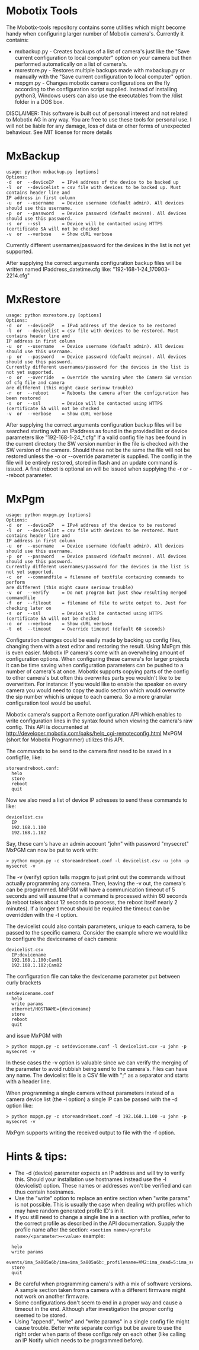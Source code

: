 # Mobotix Tools
The Mobotix-tools repository contains some utilities which might become handy
when configuring larger number of Mobotix camera's.
Currently it contains:
* mxbackup.py  -  Creates backups of a list of camera's just like the "Save current 
configuration to local computer" option on your camera but then performed automatically
on a list of camera's.
* mxrestore.py  -  Restores multiple backups made with mxbackup.py or manually with the 
"Save current configuration to local computer" option.
* mxpgm.py  -  Changes mobotix camera configurations on the fly according to the configuration
script supplied.
Instead of installing python3, Windows users can also use the executables from the /dist folder
in a DOS box.

DISCLAIMER: This software is built out of personal interest and not related to Mobotix AG 
in any way. You are free to use these tools for personal use. I will not be liable for any
damage, loss of data or other forms of unexpected behaviour. See MIT license for more details

# MxBackup
```
usage: python mxbackup.py [options]
Options:
-d  or  --deviceIP   = IPv4 address of the device to be backed up
-l  or  --devicelist = csv file with devices to be backed up. Must contains header line and 
IP address in first column
-u  or  --username   = Device username (default admin). All devices should use this username.
-p  or  --password   = Device password (default meinsm). All devices should use this password.
-s  or  --ssl        = Device will be contacted using HTTPS (certificate SA will not be checked
-v  or  --verbose    = Show cURL verbose
```
Currently different usernames/password for the devices in the list is not yet supported.

After supplying the correct arguments configuration backup files will be written named
IPaddress_datetime.cfg like: "192-168-1-24_170903-2214.cfg"

# MxRestore
```
usage: python mxrestore.py [options]
Options:
-d  or  --deviceIP   = IPv4 address of the device to be restored
-l  or  --devicelist = csv file with devices to be restored. Must contains header line and 
IP address in first column
-u  or  --username   = Device username (default admin). All devices should use this username.
-p  or  --password   = Device password (default meinsm). All devices should use this password.
Currently different usernames/password for the devices in the list is not yet supported.
-o  or  --override   = Override the warning when the Camera SW version of cfg file and camera
are different (this might cause seriouw trouble)
-r  or  --reboot     = Reboots the camera after the configuration has been restored
-s  or  --ssl        = Device will be contacted using HTTPS (certificate SA will not be checked
-v  or  --verbose    = Show cURL verbose
```
After supplying the correct arguments configuration backup files will be searched starting with 
an IPaddress as found in the provided list or device parameters like "192-168-1-24_*.cfg"
If a valid config file has bee found in the current directory the SW version number in the 
file is checked with the SW version of the camera. Should these not be the same the file will 
not be restored unless the -o or --override parameter is supplied.
The config in the file will be entirely restored, stored in flash and an update command is 
issued. A final reboot is optional an will be issued when supplying the -r or --reboot parameter.

# MxPgm
```
usage: python mxpgm.py [options]
Options:
-d  or  --deviceIP   = IPv4 address of the device to be restored
-l  or  --devicelist = csv file with devices to be restored. Must contains header line and 
IP address in first column
-u  or  --username   = Device username (default admin). All devices should use this username.
-p  or  --password   = Device password (default meinsm). All devices should use this password.
Currently different usernames/password for the devices in the list is not yet supported.
-c  or  --commandfile = filename of textfile containing commands to perform
are different (this might cause seriouw trouble)
-v  or  --verify     = Do not program but just show resulting merged commandfile
-f  or  --fileout    = filename of file to write output to. Just for checking later on
-s  or  --ssl        = Device will be contacted using HTTPS (certificate SA will not be checked
-o  or  --verbose    = Show cURL verbose
-t  ot  --timeout    = Override timeout (default 60 seconds)
```
Configuration changes could be easily made by backing up config files, changing them with a
text editor and restoring the result. Using MxPgm this is even easier.
Mobotix IP camera's come with an overwheling amount of configuration options. 
When configuring these camera's for larger projects it can be time saving when
configuration parameters can be pushed to a number of camera's at once.
Mobotix supports copying parts of the config to other camera's but often this 
overwrites parts you wouldn't like to be overwritten.
For instance: If you would like to enable the speaker on every camera you would 
need to copy the audio section which would overwrite the sip number which is 
unique to each camera.
So a more granular configuration tool would be useful.

Mobotix camera's support a Remote configuration API which enables to write 
configuration lines in the syntax found when viewing the camera's raw config.
This API is documented at http://developer.mobotix.com/paks/help_cgi-remoteconfig.html
MxPGM (short for Mobotix Programmer) utilizes this API.

The commands to be send to the camera first need to be saved in a configfile, like:
```
storeandreboot.conf:
  helo
  store
  reboot
  quit
```
Now we also need a list of device IP adresses to send these commands to like:
```
devicelist.csv
  IP
  192.168.1.100
  192.168.1.102
```

Say, these cam's have an admin account "john" with password "mysecret"
MxPGM can now be put to work with:
```
> python mxpgm.py -c storeandreboot.conf -l devicelist.csv -u john -p mysecret -v
```
The -v (verify) option tells mxpgm to just print out the commands without actually 
programming any camera. Then, leaving the -v out, the camera's can be programmed.
MxPGM will have a communication timeout of 5 seconds and will assume that a command is 
processed within 60 seconds (a reboot takes about 12 seconds to process, the reboot itself
nearly 2 minutes). If a longer timeout should be required the timeout can be overridden with
the -t option.

The devicelist could also contain parameters, unique to each camera, to be passed to the 
specific camera. Consider the example where we would like to configure the devicename of
each camera:
```
devicelist.csv
  IP;devicename
  192.168.1.100;Cam01
  192.168.1.102;Cam02
```
The configuration file can take the devicename parameter put between curly brackets
```
setdevicename.conf
  helo
  write params
  ethernet/HOSTNAME={devicename}
  store
  reboot
  quit
```
and issue MxPGM with
```
> python mxpgm.py -c setdevicename.conf -l devicelist.csv -u john -p mysecret -v
```
In these cases the -v option is valuable since we can verify the merging of the parameter
to avoid rubbish being send to the camera's.
Files can have any name. The devicelist file is a CSV file with ";" as a separator and 
starts with a header line.

When programming a single camera without parameters instead of a camera device list (the -l option)
a single IP can be passed with the -d option like:
```
> python mxpgm.py -c storeandreboot.conf -d 192.168.1.100 -u john -p mysecret -v
```
MxPgm supports writing the received output to file with the -f <filename> option.

# Hints & tips:
* The -d (device) parameter expects an IP address and will try to verify this.
Should your installation use hostnames instead use the -l (devicelist) option. These names or 
addresses won't be verified and can thus contain hostnames.
* Use the "write" option to replace an entire section when "write params" is not possible. This is 
usually the case when dealing with profiles which may have random generated profile ID's in it.
* If you still need to change a single line in a section with profiles, refer to the correct profile 
as described in the API documentation. Supply the profile name after the section: 
`<section name>/<profile name>/<parameter>=<value>`
example:
```
  helo
  write params
  events/ima_5a805a6b/ima=ima_5a805a6b:_profilename=VM2:ima_dead=5:ima_sens=vm:activity_level=33...etc
  store
  quit
```
* Be careful when programming camera's with a mix of software versions. A sample section taken from
a camera with a different firmware might not work on another firmware.
* Some configurations don't seem to end in a proper way and cause a timeout in the end. Although
after investigation the proper config seemed to be stored. 
* Using "append", "write" and "write params" in a single config file might cause trouble. 
Better write separate configs but be aware to use the right order when parts of these configs rely
on each other (like calling an IP Notify which needs to be programmed before).